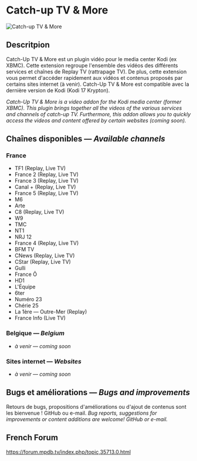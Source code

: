 # Catch-up TV & More
![Catch-up TV & More](https://github.com/SylvainCecchetto/plugin.video.catchuptvandmore/raw/master/icon.png)

## Descritpion
Catch-Up TV & More est un plugin vidéo pour le media center Kodi (ex XBMC).
Cette extension regroupe l'ensemble des vidéos des différents services et chaînes de Replay TV (rattrapage TV). De plus, cette extension vous permet d'accéder rapidement aux vidéos et contenus proposés par certains sites internet (à venir).
Catch-Up TV & More est compatible avec la dernière version de Kodi (Kodi 17 Krypton).

*Catch-Up TV & More is a video addon for the Kodi media center (former XBMC).*
*This plugin brings together all the videos of the various services and channels of catch-up TV. Furthermore, this addon allows you to quickly access the videos and content offered by certain websites (coming soon).*

## Chaînes disponibles — *Available channels*
### France
- TF1 (Replay, Live TV)
- France 2 (Replay, Live TV)
- France 3 (Replay, Live TV)
- Canal + (Replay, Live TV)
- France 5 (Replay, Live TV)
- M6
- Arte
- C8 (Replay, Live TV)
- W9
- TMC
- NT1
- NRJ 12
- France 4 (Replay, Live TV)
- BFM TV
- CNews (Replay, Live TV)
- CStar (Replay, Live TV)
- Gulli
- France Ô
- HD1
- L'Équipe
- 6ter
- Numéro 23
- Chérie 25
- La 1ère — Outre-Mer (Replay)
- France Info (Live TV)

### Belgique — *Belgium*
- *à venir* — *coming soon*

### Sites internet — *Websites*
- *à venir* — *coming soon*

## Bugs et améliorations — *Bugs and improvements*
Retours de bugs, propositions d'améliorations ou d'ajout de contenus sont les bienvenue ! GitHub ou e-mail.
*Bug reports, suggestions for improvements or content additions are welcome! GitHub or e-mail.*

## French Forum
<https://forum.mpdb.tv/index.php/topic,35713.0.html>
